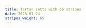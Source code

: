 ```yaml
---
title: Tartan setts with 65 stripes
date: 2023-01-24
stripes_weight: 65
---
```

<no value>

<no value>